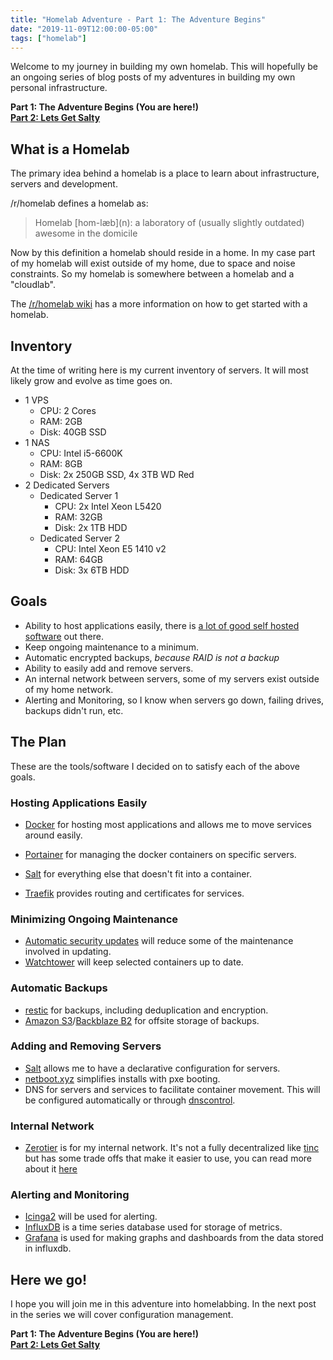 ```yaml
---
title: "Homelab Adventure - Part 1: The Adventure Begins"
date: "2019-11-09T12:00:00-05:00"
tags: ["homelab"]
---
```


Welcome to my journey in building my own homelab. This will hopefully be an ongoing series of blog posts of my adventures in building my own personal infrastructure.

<!--more-->

**Part 1: The Adventure Begins (You are here!)**  
**[Part 2: Lets Get Salty](/posts/homelab-adventure-part-2/)**

## What is a Homelab

The primary idea behind a homelab is a place to learn about infrastructure, servers and development.

/r/homelab defines a homelab as:

> Homelab \[hom-læb\](n): a laboratory of (usually slightly outdated) awesome in the domicile

Now by this definition a homelab should reside in a home. In my case part of my homelab will exist outside of my home, due to space and noise constraints. So my homelab is somewhere between a homelab and a "cloudlab".

The [/r/homelab wiki](https://www.reddit.com/r/homelab/wiki/introduction) has a more information on how to get started with a homelab.

## Inventory

At the time of writing here is my current inventory of servers. It will most likely grow and evolve as time goes on.

* 1 VPS
  * CPU: 2 Cores
  * RAM: 2GB
  * Disk: 40GB SSD
* 1 NAS
  * CPU: Intel i5-6600K
  * RAM: 8GB
  * Disk: 2x 250GB SSD, 4x 3TB WD Red
* 2 Dedicated Servers
  * Dedicated Server 1
    * CPU: 2x Intel Xeon L5420
    * RAM: 32GB
    * Disk: 2x 1TB HDD
  * Dedicated Server 2
    * CPU: Intel Xeon E5 1410 v2
    * RAM: 64GB
    * Disk: 3x 6TB HDD

## Goals

* Ability to host applications easily, there is [a lot of good self hosted software](https://github.com/awesome-selfhosted/awesome-selfhosted) out there.
* Keep ongoing maintenance to a minimum.
* Automatic encrypted backups, *because RAID is not a backup*
* Ability to easily add and remove servers.
* An internal network between servers, some of my servers exist outside of my home network.
* Alerting and Monitoring, so I know when servers go down, failing drives, backups didn't run, etc.

## The Plan

These are the tools/software I decided on to satisfy each of the above goals.

### Hosting Applications Easily

* [Docker](https://www.docker.com/) for hosting most applications and allows me to move services around easily.

* [Portainer](https://www.portainer.io/) for managing the docker containers on specific servers.

* [Salt](https://github.com/saltstack/salt) for everything else that doesn't fit into a container.

* [Traefik](https://traefik.io/) provides routing and certificates for services. 

### Minimizing Ongoing Maintenance

* [Automatic security updates](https://help.ubuntu.com/community/AutomaticSecurityUpdates) will reduce some of the maintenance involved in updating.
* [Watchtower](https://github.com/containrrr/watchtower) will keep selected containers up to date.

### Automatic Backups

* [restic](https://restic.net/) for backups, including deduplication and encryption.
* [Amazon S3](https://aws.amazon.com/s3/)/[Backblaze B2](https://www.backblaze.com/b2/cloud-storage.html) for offsite storage of backups.

### Adding and Removing Servers

* [Salt](https://github.com/saltstack/salt) allows me to have a declarative configuration for servers.
* [netboot.xyz](https://netboot.xyz/) simplifies installs with pxe booting.
* DNS for servers and services to facilitate container movement. This will be configured automatically or through [dnscontrol](https://github.com/StackExchange/dnscontrol).

### Internal Network

* [Zerotier](https://www.zerotier.com/) is for my internal network. It's not a fully decentralized like [tinc](https://www.tinc-vpn.org/) but has some trade offs that make it easier to use, you can read more about it [here](http://adamierymenko.com/decentralization.html)

### Alerting and Monitoring

* [Icinga2](https://icinga.com/docs/icinga2/latest/) will be used for alerting.
* [InfluxDB](https://www.influxdata.com/time-series-platform/influxdb/) is a time series database used for storage of metrics.
* [Grafana](https://grafana.com/) is used for making graphs and dashboards from the data stored in influxdb.

## Here we go!

I hope you will join me in this adventure into homelabbing. In the next post in the series we will cover configuration management.

**Part 1: The Adventure Begins (You are here!)**  
**[Part 2: Lets Get Salty](/posts/homelab-adventure-part-2/)**
